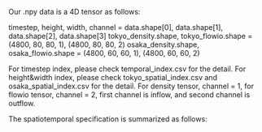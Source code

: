 
Our .npy data is a 4D tensor as follows:

timestep, height, width, channel = data.shape[0], data.shape[1], data.shape[2], data.shape[3]
tokyo_density.shape, tokyo_flowio.shape = (4800, 80, 80, 1), (4800, 80, 80, 2)
osaka_density.shape, osaka_flowio.shape = (4800, 60, 60, 1), (4800, 60, 60, 2)

For timestep index, please check temporal_index.csv for the detail.
For height&width index, please check tokyo_spatial_index.csv and osaka_spatial_index.csv for the detail.
For density tensor, channel = 1, for flowio tensor, channel = 2, first channel is inflow, and second channel is outflow.

The spatiotemporal specification is summarized as follows:
